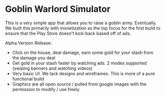 # Goblin Warlord Simulator


This is a very simple app that allows you to raise a goblin army. Eventually. 
We built this primarily with monetization as the top focus for the first build to ensure that the Play Store doesn't kick-back based off of ads.

Alpha Version Release:

- Click on the house, deal damage, earn some gold for your stash from the damage you deal
- Get gold in your stash faster by watching ads. 2 modes supported (swiping banners and watching videos)
- Very basic UI. We lack designs and wireframes. This is more of a pure functional build
- Graphics are all open source / pulled from google images with the permission to modify / use freely

